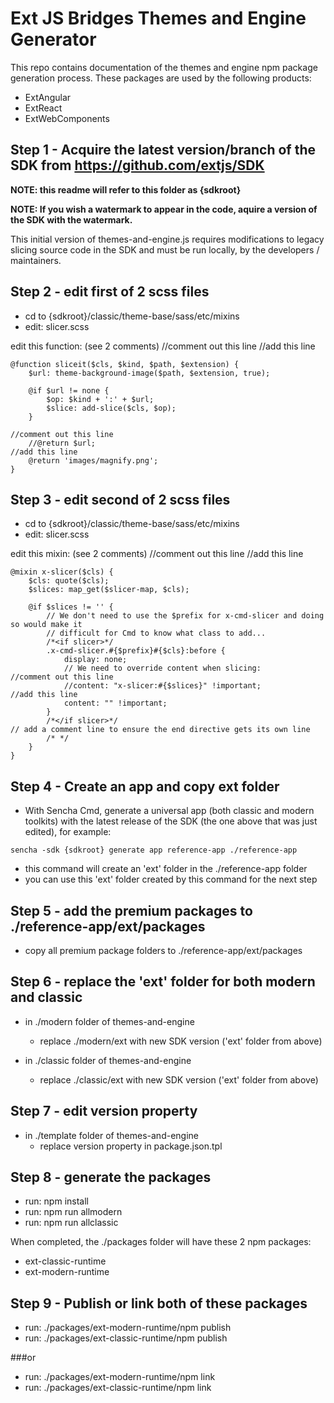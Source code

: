 # Ext JS Bridges Themes and Engine Generator
This repo contains documentation of the themes and engine npm package generation process.
These packages are used by the following products:
- ExtAngular
- ExtReact
- ExtWebComponents

## Step 1 - Acquire the latest version/branch of the SDK from https://github.com/extjs/SDK

**NOTE: this readme will refer to this folder as {sdkroot}**

**NOTE: If you wish a watermark to appear in the code, aquire a version of the SDK with the watermark.**

This initial version of themes-and-engine.js requires modifications to legacy slicing source code in the SDK and must be run locally,
by the developers / maintainers.

## Step 2 - edit first of 2 scss files

- cd to {sdkroot}/classic/theme-base/sass/etc/mixins
- edit: slicer.scss

edit this function: (see 2 comments)
//comment out this line
//add this line
```
@function sliceit($cls, $kind, $path, $extension) {
    $url: theme-background-image($path, $extension, true);

    @if $url != none {
        $op: $kind + ':' + $url;
        $slice: add-slice($cls, $op);
    }

//comment out this line
    //@return $url;
//add this line
    @return 'images/magnify.png';
}
```

## Step 3 - edit second of 2 scss files

- cd to {sdkroot}/classic/theme-base/sass/etc/mixins
- edit: slicer.scss

edit this mixin: (see 2 comments)
//comment out this line
//add this line
```
@mixin x-slicer($cls) {
    $cls: quote($cls);
    $slices: map_get($slicer-map, $cls);

    @if $slices != '' {
        // We don't need to use the $prefix for x-cmd-slicer and doing so would make it
        // difficult for Cmd to know what class to add...
        /*<if slicer>*/
        .x-cmd-slicer.#{$prefix}#{$cls}:before {
            display: none;
            // We need to override content when slicing:
//comment out this line
            //content: "x-slicer:#{$slices}" !important;
//add this line
            content: "" !important;
        }
        /*</if slicer>*/
// add a comment line to ensure the end directive gets its own line
        /* */
    }
}
```

## Step 4 - Create an app and copy ext folder

- With Sencha Cmd, generate a universal app (both classic and modern toolkits) with the latest release of the SDK (the one above that was just edited), for example:

```
sencha -sdk {sdkroot} generate app reference-app ./reference-app
```

- this command will create an 'ext' folder in the ./reference-app folder
- you can use this 'ext' folder created by this command for the next step

## Step 5 - add the premium packages to ./reference-app/ext/packages

- copy all premium package folders to ./reference-app/ext/packages

## Step 6 - replace the 'ext' folder for both modern and classic

- in ./modern folder of themes-and-engine
  - replace ./modern/ext with new SDK version ('ext' folder from above)

- in ./classic folder of themes-and-engine
  - replace ./classic/ext with new SDK version ('ext' folder from above)

## Step 7 - edit version property

- in ./template folder of themes-and-engine
  - replace version property in package.json.tpl

## Step 8 -  generate the packages

- run: npm install
- run: npm run allmodern
- run: npm run allclassic

When completed, the ./packages folder will have these 2 npm packages:

- ext-classic-runtime
- ext-modern-runtime

## Step 9 - Publish or link both of these packages

- run: ./packages/ext-modern-runtime/npm publish
- run: ./packages/ext-classic-runtime/npm publish

###or

- run: ./packages/ext-modern-runtime/npm link
- run: ./packages/ext-classic-runtime/npm link
